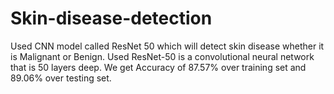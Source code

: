 # Skin-disease-detection
Used CNN model called ResNet 50 which will detect skin disease whether it is Malignant or Benign. Used ResNet-50 is a convolutional neural network that is 50 layers deep. We get Accuracy of 87.57% over training set and 89.06% over testing set.
